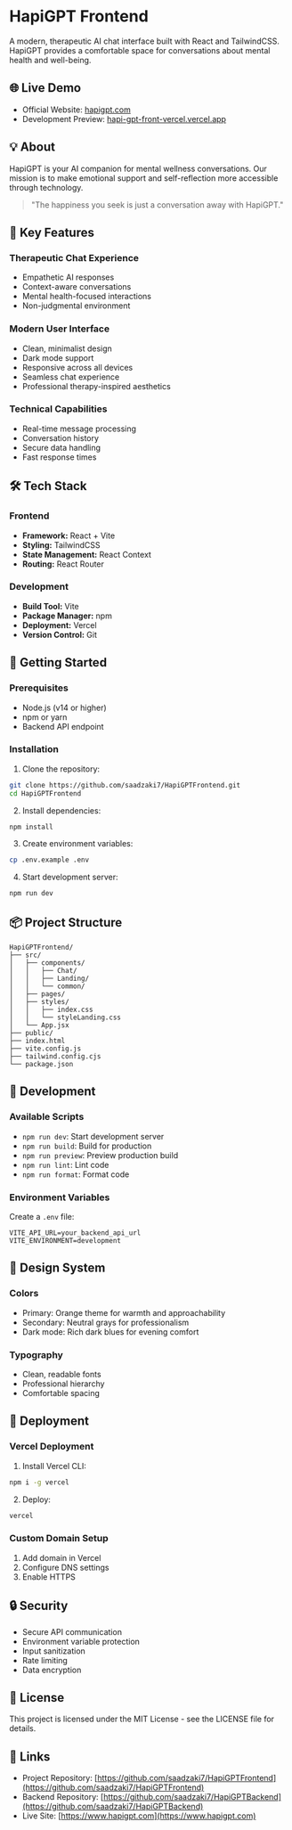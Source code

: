 # HapiGPT Frontend

A modern, therapeutic AI chat interface built with React and TailwindCSS. HapiGPT provides a comfortable space for conversations about mental health and well-being.

## 🌐 Live Demo
- Official Website: [hapigpt.com](https://www.hapigpt.com)
- Development Preview: [hapi-gpt-front-vercel.vercel.app](https://hapi-gpt-front-vercel.vercel.app)


## 💡 About

HapiGPT is your AI companion for mental wellness conversations. Our mission is to make emotional support and self-reflection more accessible through technology.

> "The happiness you seek is just a conversation away with HapiGPT."

## 🎯 Key Features

### Therapeutic Chat Experience
- Empathetic AI responses
- Context-aware conversations
- Mental health-focused interactions
- Non-judgmental environment

### Modern User Interface
- Clean, minimalist design
- Dark mode support
- Responsive across all devices
- Seamless chat experience
- Professional therapy-inspired aesthetics

### Technical Capabilities
- Real-time message processing
- Conversation history
- Secure data handling
- Fast response times

## 🛠️ Tech Stack

### Frontend
- **Framework:** React + Vite
- **Styling:** TailwindCSS
- **State Management:** React Context
- **Routing:** React Router

### Development
- **Build Tool:** Vite
- **Package Manager:** npm
- **Deployment:** Vercel
- **Version Control:** Git

## 🚀 Getting Started

### Prerequisites
- Node.js (v14 or higher)
- npm or yarn
- Backend API endpoint

### Installation

1. Clone the repository:
```bash
git clone https://github.com/saadzaki7/HapiGPTFrontend.git
cd HapiGPTFrontend
```

2. Install dependencies:
```bash
npm install
```

3. Create environment variables:
```bash
cp .env.example .env
```

4. Start development server:
```bash
npm run dev
```

## 📦 Project Structure

```
HapiGPTFrontend/
├── src/
│   ├── components/
│   │   ├── Chat/
│   │   ├── Landing/
│   │   └── common/
│   ├── pages/
│   ├── styles/
│   │   ├── index.css
│   │   └── styleLanding.css
│   └── App.jsx
├── public/
├── index.html
├── vite.config.js
├── tailwind.config.cjs
└── package.json
```

## 🔧 Development

### Available Scripts

- `npm run dev`: Start development server
- `npm run build`: Build for production
- `npm run preview`: Preview production build
- `npm run lint`: Lint code
- `npm run format`: Format code

### Environment Variables
Create a `.env` file:
```env
VITE_API_URL=your_backend_api_url
VITE_ENVIRONMENT=development
```

## 🎨 Design System

### Colors
- Primary: Orange theme for warmth and approachability
- Secondary: Neutral grays for professionalism
- Dark mode: Rich dark blues for evening comfort

### Typography
- Clean, readable fonts
- Professional hierarchy
- Comfortable spacing

## 🚀 Deployment

### Vercel Deployment
1. Install Vercel CLI:
```bash
npm i -g vercel
```

2. Deploy:
```bash
vercel
```

### Custom Domain Setup
1. Add domain in Vercel
2. Configure DNS settings
3. Enable HTTPS

## 🔒 Security

- Secure API communication
- Environment variable protection
- Input sanitization
- Rate limiting
- Data encryption

## 📝 License

This project is licensed under the MIT License - see the LICENSE file for details.

## 🔗 Links
- Project Repository: [https://github.com/saadzaki7/HapiGPTFrontend](https://github.com/saadzaki7/HapiGPTFrontend)
- Backend Repository: [https://github.com/saadzaki7/HapiGPTBackend](https://github.com/saadzaki7/HapiGPTBackend)
- Live Site: [https://www.hapigpt.com](https://www.hapigpt.com)
